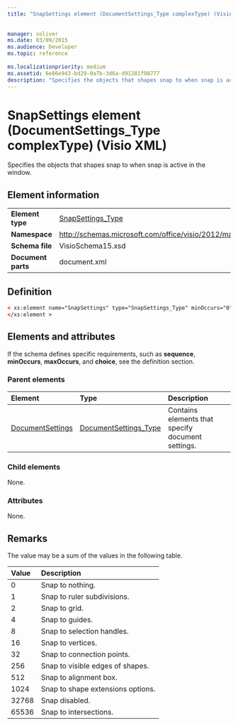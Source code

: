 ```yaml
---
title: "SnapSettings element (DocumentSettings_Type complexType) (Visio XML)"
 
 
manager: soliver
ms.date: 03/09/2015
ms.audience: Developer
ms.topic: reference
 
ms.localizationpriority: medium
ms.assetid: 6e86e943-bd29-0a7b-3d6a-d91281f98777
description: "Specifies the objects that shapes snap to when snap is active in the window."
---
```


# SnapSettings element (DocumentSettings_Type complexType) (Visio XML)

Specifies the objects that shapes snap to when snap is active in the window.
  
## Element information

|||
|:-----|:-----|
|**Element type** <br/> |[SnapSettings_Type](snapsettings_type-complextypevisio-xml.md) <br/> |
|**Namespace** <br/> |http://schemas.microsoft.com/office/visio/2012/main  <br/> |
|**Schema file** <br/> |VisioSchema15.xsd  <br/> |
|**Document parts** <br/> |document.xml  <br/> |
   
## Definition

```XML
< xs:element name="SnapSettings" type="SnapSettings_Type" minOccurs="0" maxOccurs="1" >
</xs:element >
```

## Elements and attributes

If the schema defines specific requirements, such as **sequence**, **minOccurs**, **maxOccurs**, and **choice**, see the definition section. 
  
### Parent elements

|**Element**|**Type**|**Description**|
|:-----|:-----|:-----|
|[DocumentSettings](documentsettings-element-visiodocument_type-complextypevisio-xml.md) <br/> |[DocumentSettings_Type](documentsettings_type-complextypevisio-xml.md) <br/> |Contains elements that specify document settings. |
   
### Child elements

None.
  
### Attributes

None.
  
## Remarks

The value may be a sum of the values in the following table.
  
|**Value**|**Description**|
|:-----|:-----|
|0  <br/> |Snap to nothing. |
|1  <br/> |Snap to ruler subdivisions. |
|2  <br/> |Snap to grid. |
|4  <br/> |Snap to guides. |
|8  <br/> |Snap to selection handles. |
|16  <br/> |Snap to vertices. |
|32  <br/> |Snap to connection points. |
|256  <br/> |Snap to visible edges of shapes. |
|512  <br/> |Snap to alignment box. |
|1024  <br/> |Snap to shape extensions options. |
|32768  <br/> |Snap disabled. |
|65536  <br/> |Snap to intersections. |
   

